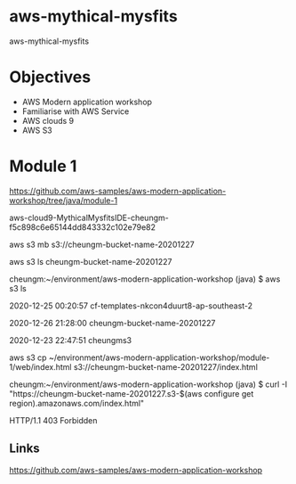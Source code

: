 # aws-mythical-mysfits
aws-mythical-mysfits

# Objectives
-  AWS Modern application workshop
- Familiarise with AWS Service
- AWS clouds 9
- AWS S3 


# Module 1
https://github.com/aws-samples/aws-modern-application-workshop/tree/java/module-1

aws-cloud9-MythicalMysfitsIDE-cheungm-f5c898c6e65144dd843332c102e79e82

aws s3 mb s3://cheungm-bucket-name-20201227

aws s3 ls cheungm-bucket-name-20201227


cheungm:~/environment/aws-modern-application-workshop (java) $ aws s3 ls  

2020-12-25 00:20:57 cf-templates-nkcon4duurt8-ap-southeast-2

2020-12-26 21:28:00 cheungm-bucket-name-20201227

2020-12-23 22:47:51 cheungms3


aws s3 cp ~/environment/aws-modern-application-workshop/module-1/web/index.html s3://cheungm-bucket-name-20201227/index.html

cheungm:~/environment/aws-modern-application-workshop (java) $ curl -I "https://cheungm-bucket-name-20201227.s3-$(aws configure get region).amazonaws.com/index.html"

HTTP/1.1 403 Forbidden



## Links
https://github.com/aws-samples/aws-modern-application-workshop
